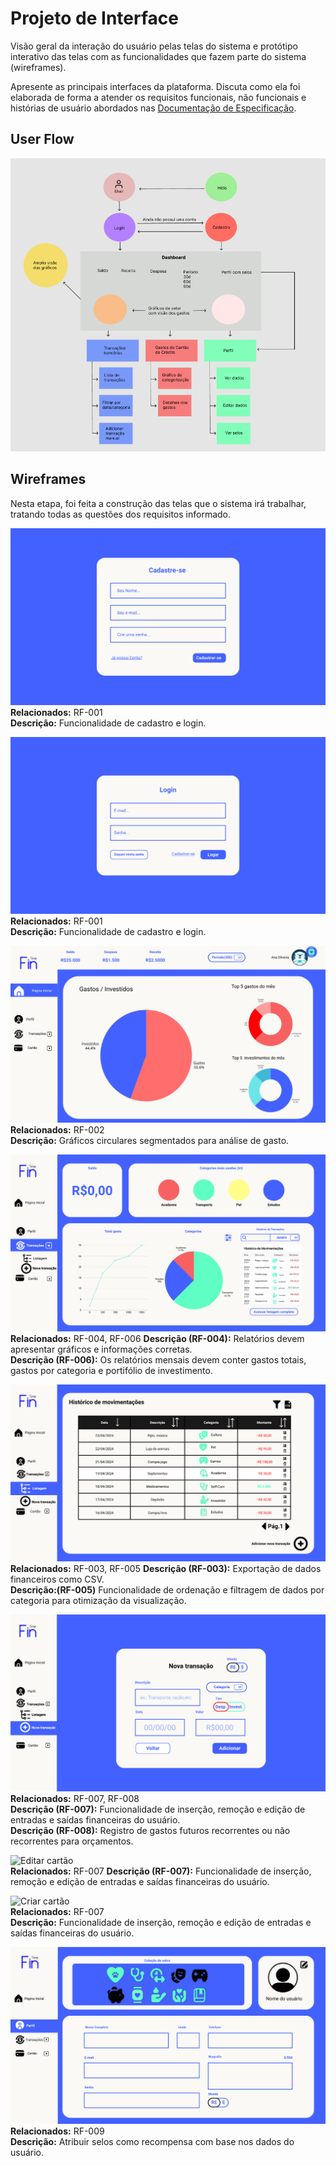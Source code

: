 
# Projeto de Interface

Visão geral da interação do usuário pelas telas do sistema e protótipo interativo das telas com as funcionalidades que fazem parte do sistema (wireframes).

 Apresente as principais interfaces da plataforma. Discuta como ela foi elaborada de forma a atender os requisitos funcionais, não funcionais e histórias de usuário abordados nas <a href="2-Especificação do Projeto.md"> Documentação de Especificação</a>.

## User Flow

![Userflow fintime](img/userflow-fintime.png)

## Wireframes

Nesta etapa, foi feita a construção das telas que o sistema irá trabalhar, tratando todas as questões dos requisitos informado.


![Cadastro](img/Cadastro.png)  
**Relacionados:** RF-001  
**Descrição:** Funcionalidade de cadastro e login.


![Login](img/Login.png)  
**Relacionados:** RF-001  
**Descrição:** Funcionalidade de cadastro e login.


![Home](img/Home.png)  
**Relacionados:** RF-002  
**Descrição:** Gráficos circulares segmentados para análise de gasto.


![Transações](img/Transações.png)  
**Relacionados:** RF-004, RF-006 
**Descrição (RF-004):** Relatórios devem apresentar gráficos e informações corretas.  
**Descrição (RF-006):** Os relatórios mensais devem conter gastos totais, gastos por categoria e portifólio de investimento.


![Lista de transações](img/Lista_de_transações.png)  
**Relacionados:**  RF-003, RF-005
**Descrição (RF-003):** Exportação de dados financeiros como CSV.  
**Descrição:(RF-005)** Funcionalidade de ordenação e filtragem de dados por categoria para otimização da visualização.


![Adicionar transações](img/Adicionar_transações.png)  
**Relacionados:** RF-007, RF-008  
**Descrição (RF-007):** Funcionalidade de inserção, remoção e edição de entradas e saídas financeiras do usuário.  
**Descrição (RF-008):** Registro de gastos futuros recorrentes ou não recorrentes para orçamentos.


![Editar cartão](img/Editar_cartão.png)  
**Relacionados:** RF-007
**Descrição (RF-007):** Funcionalidade de inserção, remoção e edição de entradas e saídas financeiras do usuário.

![Criar cartão](img/Criar_cartão.png)  
**Relacionados:** RF-007  
**Descrição:** Funcionalidade de inserção, remoção e edição de entradas e saídas financeiras do usuário.


![Perfil](img/Perfil.png)  
**Relacionados:** RF-009  
**Descrição:** Atribuir selos como recompensa com base nos dados do usuário.



